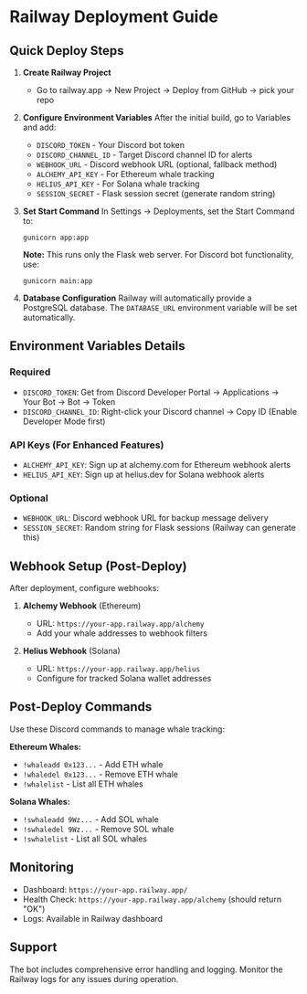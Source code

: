 # Railway Deployment Guide

## Quick Deploy Steps

1. **Create Railway Project**
   - Go to railway.app → New Project → Deploy from GitHub → pick your repo

2. **Configure Environment Variables**
   After the initial build, go to Variables and add:
   - `DISCORD_TOKEN` - Your Discord bot token
   - `DISCORD_CHANNEL_ID` - Target Discord channel ID for alerts
   - `WEBHOOK_URL` - Discord webhook URL (optional, fallback method)
   - `ALCHEMY_API_KEY` - For Ethereum whale tracking
   - `HELIUS_API_KEY` - For Solana whale tracking
   - `SESSION_SECRET` - Flask session secret (generate random string)

3. **Set Start Command**
   In Settings → Deployments, set the Start Command to:
   ```
   gunicorn app:app
   ```
   
   **Note:** This runs only the Flask web server. For Discord bot functionality, use:
   ```
   gunicorn main:app
   ```

4. **Database Configuration**
   Railway will automatically provide a PostgreSQL database. The `DATABASE_URL` environment variable will be set automatically.

## Environment Variables Details

### Required
- `DISCORD_TOKEN`: Get from Discord Developer Portal → Applications → Your Bot → Bot → Token
- `DISCORD_CHANNEL_ID`: Right-click your Discord channel → Copy ID (Enable Developer Mode first)

### API Keys (For Enhanced Features)
- `ALCHEMY_API_KEY`: Sign up at alchemy.com for Ethereum webhook alerts
- `HELIUS_API_KEY`: Sign up at helius.dev for Solana webhook alerts

### Optional
- `WEBHOOK_URL`: Discord webhook URL for backup message delivery
- `SESSION_SECRET`: Random string for Flask sessions (Railway can generate this)

## Webhook Setup (Post-Deploy)

After deployment, configure webhooks:

1. **Alchemy Webhook** (Ethereum)
   - URL: `https://your-app.railway.app/alchemy`
   - Add your whale addresses to webhook filters

2. **Helius Webhook** (Solana) 
   - URL: `https://your-app.railway.app/helius`
   - Configure for tracked Solana wallet addresses

## Post-Deploy Commands

Use these Discord commands to manage whale tracking:

**Ethereum Whales:**
- `!whaleadd 0x123...` - Add ETH whale
- `!whaledel 0x123...` - Remove ETH whale  
- `!whalelist` - List all ETH whales

**Solana Whales:**
- `!swhaleadd 9Wz...` - Add SOL whale
- `!swhaledel 9Wz...` - Remove SOL whale
- `!swhalelist` - List all SOL whales

## Monitoring

- Dashboard: `https://your-app.railway.app/`
- Health Check: `https://your-app.railway.app/alchemy` (should return "OK")
- Logs: Available in Railway dashboard

## Support

The bot includes comprehensive error handling and logging. Monitor the Railway logs for any issues during operation.